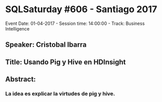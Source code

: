 # SQLSaturday #606 - Santiago 2017
Event Date: 01-04-2017 - Session time: 14:00:00 - Track: Business Intelligence
## Speaker: Cristobal Ibarra
## Title: Usando Pig y Hive en HDInsight
## Abstract:
### La idea es explicar la virtudes de pig y hive.
